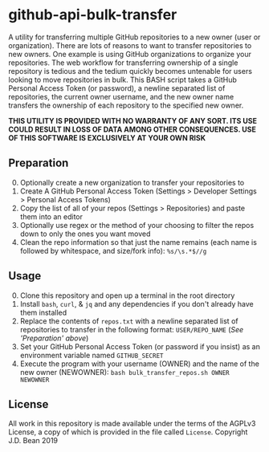 # github-api-bulk-transfer
A utility for transferring multiple GitHub repositories to a new owner (user or organization). There are lots of reasons to want to transfer repositories to new owners. One example is using GitHub organizations to organize your repositories. The web workflow for transferring ownership of a single repository is tedious and the tedium quickly becomes untenable for users looking to move repositories in bulk. This BASH script takes a GitHub Personal Access Token (or password), a newline separated list of repositories, the current owner username, and the new owner name transfers the ownership of each repository to the specified new owner.

**THIS UTILITY IS PROVIDED WITH NO WARRANTY OF ANY SORT. ITS USE COULD RESULT IN LOSS OF DATA AMONG OTHER CONSEQUENCES. USE OF THIS SOFTWARE IS EXCLUSIVELY AT YOUR OWN RISK**

## Preparation

0. Optionally create a new organization to transfer your repositories to
1. Create A GitHub Personal Access Token (Settings > Developer Settings > Personal Access Tokens)
2. Copy the list of all of your repos (Settings > Repositories) and paste them into an editor
3. Optionally use regex or the method of your choosing to filter the repos down to only the ones you want moved
4. Clean the repo information so that just the name remains (each name is followed by whitespace, and size/fork info): `%s/\s.*$//g`

## Usage

0. Clone this repository and open up a terminal in the root directory
1. Install `bash`, `curl`, & `jq` and any dependencies if you don't already have them installed
2. Replace the contents of `repos.txt` with a newline separated list of repositories to transfer in the following format: `USER/REPO_NAME` (*See 'Preparation' above*)
3. Set your GitHub Personal Access Token (or password if you insist) as an environment variable named `GITHUB_SECRET`
4. Execute the program with your username (OWNER) and the name of the new owner (NEWOWNER): `bash bulk_transfer_repos.sh OWNER NEWOWNER` 


## License

All work in this repository is made available under the terms of the AGPLv3 License, a copy of which is provided in the file called `License`. Copyright J.D. Bean 2019
